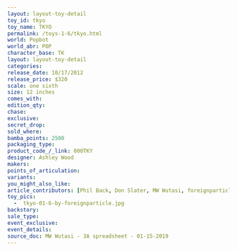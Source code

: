 ```yaml
---
layout: layout-toy-detail 
toy_id: tkyo
toy_name: TKYO
permalink: /toys-1-6/tkyo.html
world: Popbot
world_abr: POP
character_base: TK
layout: layout-toy-detail
categories: 
release_date: 10/17/2012
release_price: $320 
scale: one sixth
size: 12 inches
comes_with: 
edition_qty: 
chase: 
exclusive: 
secret_drop: 
sold_where: 
bamba_points: 2500
packaging_type: 
product_code_/_link: 000TKY
designer: Ashley Wood
makers: 
points_of_articulation: 
variants: 
you_might_also_like: 
article_contributors: [Phil Back, Don Slater, MW Wutasi, foreignparticle]
toy_pics: 
  -  tkyo-01-6-by-foreignparticle.jpg
backstory: 
sale_type: 
event_exclusive: 
event_details: 
source_doc: MW Wutasi - 3A spreadsheet - 01-15-2019
---
```

